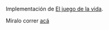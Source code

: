 Implementación de [El juego de la vida](https://github.com/rlabuonora/juego-de-la-vida). 

Miralo correr [acá](http://juego-de-la-vida.netlify.com)
